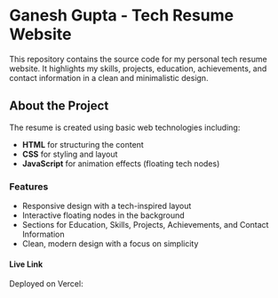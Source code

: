 # Ganesh Gupta - Tech Resume Website

This repository contains the source code for my personal tech resume website. It highlights my skills, projects, education, achievements, and contact information in a clean and minimalistic design.

## About the Project

The resume is created using basic web technologies including:

- **HTML** for structuring the content
- **CSS** for styling and layout
- **JavaScript** for animation effects (floating tech nodes)

### Features

- Responsive design with a tech-inspired layout
- Interactive floating nodes in the background
- Sections for Education, Skills, Projects, Achievements, and Contact Information
- Clean, modern design with a focus on simplicity

#### Live Link
Deployed on Vercel: 
